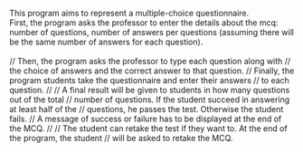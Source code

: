  This program aims to represent a multiple-choice questionnaire.
 <br> First, the program asks the professor to enter the details 
 about the mcq: number of questions, number of answers per  questions (assuming 
there will be the same number of answers for each question).
<br><br>
// Then, the program asks the professor to type each question along with
// the choice of answers and the correct answer to that question.
// Finally, the program students take the questionnaire and enter their answers
// to each question.
//
// A final result will be given to students in how many questions out of the total 
// number of questions. If the student succeed in answering at least half of the
// questions, he passes the test. Otherwise the student fails. 
// A message of success or failure has to be displayed at the end of the MCQ.
//
// The student can retake the test if they want to. At the end of the program, the student
// will be asked to retake the MCQ.
